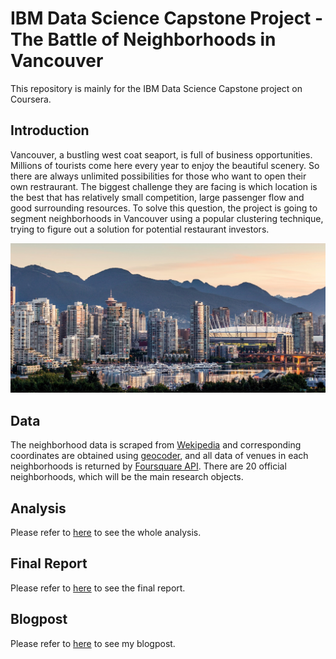 # IBM Data Science Capstone Project - The Battle of Neighborhoods in Vancouver

This repository is mainly for the IBM Data Science Capstone project on Coursera.


## Introduction
Vancouver, a bustling west coat seaport, is full of business opportunities. Millions of tourists come here every year to enjoy the beautiful scenery. So there are always unlimited possibilities for those who want to open their own restraurant. The biggest challenge they are facing is which location is the best that has relatively small competition, large passenger flow and good surrounding resources. To solve this question, the project is going to segment neighborhoods in Vancouver using a popular clustering technique, trying to figure out a solution for potential restaurant investors.

![](./img/vancouver.jpg)

## Data 
The neighborhood data is scraped from [Wekipedia](https://en.wikipedia.org/wiki/List_of_neighbourhoods_in_Vancouver) and corresponding coordinates are obtained using [geocoder](https://geocoder.readthedocs.io/), and all data of venues in each neighborhoods is returned by [Foursquare API](https://developer.foursquare.com/). There are 20 official neighborhoods, which will be the main research objects.

## Analysis 
Please refer to [here](https://github.com/clsu22/IBM-Capstone-Project/blob/master/src/Final-Project-Analysis.ipynb) to see the whole analysis.

## Final Report 
Please refer to [here](https://github.com/clsu22/IBM-Capstone-Project/blob/master/doc/Final-report.md) to see the final report.

## Blogpost
Please refer to [here](https://clsu22.github.io/IBM_Capstone_Project/) to see my blogpost.










